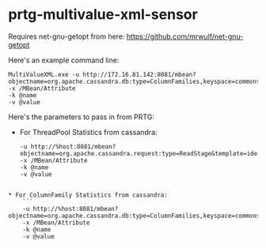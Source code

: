 prtg-multivalue-xml-sensor
==========================

Requires net-gnu-getopt from here: https://github.com/mrwulf/net-gnu-getopt

Here's an example command line:

    MultiValueXML.exe -u http://172.16.81.142:8081/mbean?objectname=org.apache.cassandra.db:type=ColumnFamilies,keyspace=commons,columnfamily=items_&template=identity 
    -x /MBean/Attribute 
    -k @name 
    -v @value


Here's the parameters to pass in from PRTG:
* For ThreadPool Statistics from cassandra:
    ```
    -u http://%host:8081/mbean?objectname=org.apache.cassandra.request:type=ReadStage&template=identity 
    -x /MBean/Attribute 
    -k @name 
    -v @value
```

* For ColumnFamily Statistics from cassandra:
    ```
    -u http://%host:8081/mbean?objectname=org.apache.cassandra.db:type=ColumnFamilies,keyspace=commons,columnfamily=items_&template=identity 
    -x /MBean/Attribute 
    -k @name 
    -v @value
```
